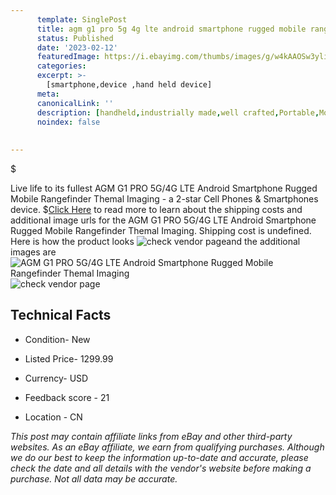 ```yaml
---
      template: SinglePost
      title: agm g1 pro 5g 4g lte android smartphone rugged mobile rangefinder themal imaging
      status: Published
      date: '2023-02-12'
      featuredImage: https://i.ebayimg.com/thumbs/images/g/w4kAAOSw3yliIYh1/s-l225.jpg
      categories: 
      excerpt: >-
        [smartphone,device ,hand held device]
      meta:
      canonicalLink: ''
      description: [handheld,industrially made,well crafted,Portable,Mobile,Compact,Convenient,Lightweight,Maneuverable,Man-portable,Miniature,Carriable,Hand-held,Light,Holdable,Transportable,Mobile device,Pocket-sized,On-the-go,Wireless,Cordless,Compact size,Convenient size, smartphone,device ,hand held device]
      noindex: false
      
        
---
```

$

Live life to its fullest AGM G1 PRO 5G/4G LTE Android Smartphone Rugged Mobile Rangefinder Themal Imaging - a 2-star Cell Phones & Smartphones device.
$[Click Here](https://www.ebay.com/itm/234510050337?hash=item3699e36421%3Ag%3Aw4kAAOSw3yliIYh1&mkevt=1&mkcid=1&mkrid=711-53200-19255-0&campid=%253CePNCampaignId%253E&customid=%253CreferenceId%253E&toolid=10049) to read more to learn about the shipping costs and additional image urls for the AGM G1 PRO 5G/4G LTE Android Smartphone Rugged Mobile Rangefinder Themal Imaging. Shipping cost is undefined. Here is how the product looks ![check vendor page](https://i.ebayimg.com/thumbs/images/g/w4kAAOSw3yliIYh1/s-l225.jpg)and the additional images are![AGM G1 PRO 5G/4G LTE Android Smartphone Rugged Mobile Rangefinder Themal Imaging](https://i.ebayimg.com/images/g/w4kAAOSw3yliIYh1/s-l960.jpg)![check vendor page](https://origin-galleryplus.ebayimg.com/ws/web/234510050337_2_0_1/225x225.jpg,https://origin-galleryplus.ebayimg.com/ws/web/234510050337_3_0_1/225x225.jpg,https://origin-galleryplus.ebayimg.com/ws/web/234510050337_4_0_1/225x225.jpg,https://origin-galleryplus.ebayimg.com/ws/web/234510050337_5_0_1/225x225.jpg,https://origin-galleryplus.ebayimg.com/ws/web/234510050337_6_0_1/225x225.jpg,https://origin-galleryplus.ebayimg.com/ws/web/234510050337_7_0_1/225x225.jpg,https://origin-galleryplus.ebayimg.com/ws/web/234510050337_8_0_1/225x225.jpg,https://origin-galleryplus.ebayimg.com/ws/web/234510050337_9_0_1/225x225.jpg,https://origin-galleryplus.ebayimg.com/ws/web/234510050337_10_0_1/225x225.jpg,https://origin-galleryplus.ebayimg.com/ws/web/234510050337_11_0_1/225x225.jpg,https://origin-galleryplus.ebayimg.com/ws/web/234510050337_12_0_1/225x225.jpg)



 ## Technical Facts 



     
      

 - Condition- New 


      

 - Listed Price- 1299.99 


      

 - Currency- USD 


      

 - Feedback score - 21 


      

 - Location - CN 


      
      

 *_This post may contain affiliate links from eBay and other third-party websites. As an eBay affiliate, we earn from qualifying purchases. Although we do our best to keep the information up-to-date and accurate, please check the date and all details with the vendor's website before making a purchase. Not all data may be accurate._*






